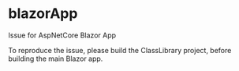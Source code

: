 # blazorApp
Issue for AspNetCore Blazor App

To reproduce the issue, please build the ClassLibrary project, before building the main Blazor app.
